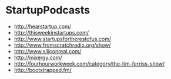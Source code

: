 StartupPodcasts
===============

* http://hearstartup.com/
* http://thisweekinstartups.com/
* http://www.startupsfortherestofus.com/
* http://www.fromscratchradio.org/show/
* http://www.siliconreal.com/
* http://mixergy.com/
* http://fourhourworkweek.com/category/the-tim-ferriss-show/
* http://bootstrapped.fm/
